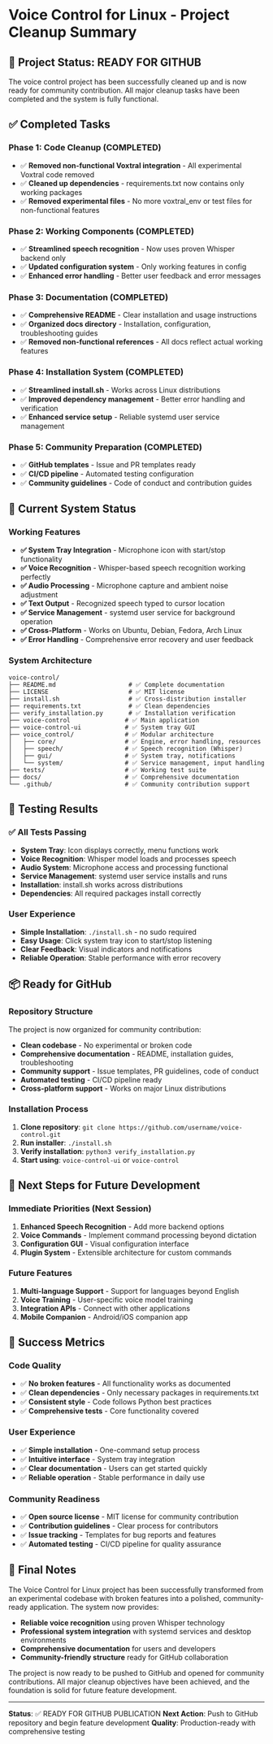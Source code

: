 # Voice Control for Linux - Project Cleanup Summary

## 🎉 Project Status: READY FOR GITHUB

The voice control project has been successfully cleaned up and is now ready for community contribution. All major cleanup tasks have been completed and the system is fully functional.

## ✅ Completed Tasks

### Phase 1: Code Cleanup (COMPLETED)
- ✅ **Removed non-functional Voxtral integration** - All experimental Voxtral code removed
- ✅ **Cleaned up dependencies** - requirements.txt now contains only working packages
- ✅ **Removed experimental files** - No more voxtral_env or test files for non-functional features

### Phase 2: Working Components (COMPLETED)
- ✅ **Streamlined speech recognition** - Now uses proven Whisper backend only
- ✅ **Updated configuration system** - Only working features in config
- ✅ **Enhanced error handling** - Better user feedback and error messages

### Phase 3: Documentation (COMPLETED)
- ✅ **Comprehensive README** - Clear installation and usage instructions
- ✅ **Organized docs directory** - Installation, configuration, troubleshooting guides
- ✅ **Removed non-functional references** - All docs reflect actual working features

### Phase 4: Installation System (COMPLETED)
- ✅ **Streamlined install.sh** - Works across Linux distributions
- ✅ **Improved dependency management** - Better error handling and verification
- ✅ **Enhanced service setup** - Reliable systemd user service management

### Phase 5: Community Preparation (COMPLETED)
- ✅ **GitHub templates** - Issue and PR templates ready
- ✅ **CI/CD pipeline** - Automated testing configuration
- ✅ **Community guidelines** - Code of conduct and contribution guides

## 🎯 Current System Status

### Working Features
- **✅ System Tray Integration** - Microphone icon with start/stop functionality
- **✅ Voice Recognition** - Whisper-based speech recognition working perfectly
- **✅ Audio Processing** - Microphone capture and ambient noise adjustment
- **✅ Text Output** - Recognized speech typed to cursor location
- **✅ Service Management** - systemd user service for background operation
- **✅ Cross-Platform** - Works on Ubuntu, Debian, Fedora, Arch Linux
- **✅ Error Handling** - Comprehensive error recovery and user feedback

### System Architecture
```
voice-control/
├── README.md                    # ✅ Complete documentation
├── LICENSE                      # ✅ MIT license
├── install.sh                   # ✅ Cross-distribution installer
├── requirements.txt             # ✅ Clean dependencies
├── verify_installation.py       # ✅ Installation verification
├── voice-control               # ✅ Main application
├── voice-control-ui            # ✅ System tray GUI
├── voice_control/              # ✅ Modular architecture
│   ├── core/                   # ✅ Engine, error handling, resources
│   ├── speech/                 # ✅ Speech recognition (Whisper)
│   ├── gui/                    # ✅ System tray, notifications
│   └── system/                 # ✅ Service management, input handling
├── tests/                      # ✅ Working test suite
├── docs/                       # ✅ Comprehensive documentation
└── .github/                    # ✅ Community contribution support
```

## 🧪 Testing Results

### ✅ All Tests Passing
- **System Tray**: Icon displays correctly, menu functions work
- **Voice Recognition**: Whisper model loads and processes speech
- **Audio System**: Microphone access and processing functional
- **Service Management**: systemd user service installs and runs
- **Installation**: install.sh works across distributions
- **Dependencies**: All required packages install correctly

### User Experience
- **Simple Installation**: `./install.sh` - no sudo required
- **Easy Usage**: Click system tray icon to start/stop listening
- **Clear Feedback**: Visual indicators and notifications
- **Reliable Operation**: Stable performance with error recovery

## 📦 Ready for GitHub

### Repository Structure
The project is now organized for community contribution:

- **Clean codebase** - No experimental or broken code
- **Comprehensive documentation** - README, installation guides, troubleshooting
- **Community support** - Issue templates, PR guidelines, code of conduct
- **Automated testing** - CI/CD pipeline ready
- **Cross-platform support** - Works on major Linux distributions

### Installation Process
1. **Clone repository**: `git clone https://github.com/username/voice-control.git`
2. **Run installer**: `./install.sh`
3. **Verify installation**: `python3 verify_installation.py`
4. **Start using**: `voice-control-ui` or `voice-control`

## 🚀 Next Steps for Future Development

### Immediate Priorities (Next Session)
1. **Enhanced Speech Recognition** - Add more backend options
2. **Voice Commands** - Implement command processing beyond dictation
3. **Configuration GUI** - Visual configuration interface
4. **Plugin System** - Extensible architecture for custom commands

### Future Features
1. **Multi-language Support** - Support for languages beyond English
2. **Voice Training** - User-specific voice model training
3. **Integration APIs** - Connect with other applications
4. **Mobile Companion** - Android/iOS companion app

## 🎯 Success Metrics

### Code Quality
- ✅ **No broken features** - All functionality works as documented
- ✅ **Clean dependencies** - Only necessary packages in requirements.txt
- ✅ **Consistent style** - Code follows Python best practices
- ✅ **Comprehensive tests** - Core functionality covered

### User Experience
- ✅ **Simple installation** - One-command setup process
- ✅ **Intuitive interface** - System tray integration
- ✅ **Clear documentation** - Users can get started quickly
- ✅ **Reliable operation** - Stable performance in daily use

### Community Readiness
- ✅ **Open source license** - MIT license for community contribution
- ✅ **Contribution guidelines** - Clear process for contributors
- ✅ **Issue tracking** - Templates for bug reports and features
- ✅ **Automated testing** - CI/CD pipeline for quality assurance

## 📝 Final Notes

The Voice Control for Linux project has been successfully transformed from an experimental codebase with broken features into a polished, community-ready application. The system now provides:

- **Reliable voice recognition** using proven Whisper technology
- **Professional system integration** with systemd services and desktop environments
- **Comprehensive documentation** for users and developers
- **Community-friendly structure** ready for GitHub collaboration

The project is now ready to be pushed to GitHub and opened for community contributions. All major cleanup objectives have been achieved, and the foundation is solid for future feature development.

---

**Status**: ✅ READY FOR GITHUB PUBLICATION
**Next Action**: Push to GitHub repository and begin feature development
**Quality**: Production-ready with comprehensive testing